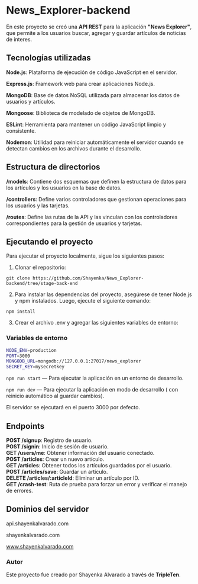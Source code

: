 # News_Explorer-backend

En este proyecto se creó una **API REST** para la aplicación **"News Explorer"**, que permite a los usuarios buscar, agregar y guardar artículos de noticias de interes.

## Tecnologías utilizadas
**Node.js**: Plataforma de ejecución de código JavaScript en el servidor.

**Express.js**: Framework web para crear aplicaciones Node.js.

**MongoDB**: Base de datos NoSQL utilizada para almacenar los datos de usuarios y artículos.

**Mongoose**: Biblioteca de modelado de objetos de MongoDB.

**ESLint**: Herramienta para mantener un código JavaScript limpio y consistente.

**Nodemon**: Utilidad para reiniciar automáticamente el servidor cuando se detectan cambios en los archivos durante el desarrollo.

## Estructura de directorios
**/models**: Contiene dos esquemas que definen la estructura de datos para los artículos y los usuarios en la base de datos.

**/controllers**: Define varios controladores que gestionan operaciones para los usuarios y las tarjetas.

**/routes**: Define las rutas de la API y las vinculan con los controladores correspondientes para la gestión de usuarios y tarjetas.

## Ejecutando el proyecto
Para ejecutar el proyecto localmente, sigue los siguientes pasos:

1. Clonar el repositorio:

`git clone https://github.com/Shayenka/News_Explorer-backend/tree/stage-back-end`

2. Para instalar las dependencias del proyecto, asegúrese de tener Node.js y npm instalados. Luego, ejecute el siguiente comando:

`npm install`

3. Crear el archivo .env y agregar las siguientes variables de entorno:
### Variables de entorno
```bash
NODE_ENV=production
PORT=3000
MONGODB_URL=mongodb://127.0.0.1:27017/news_explorer
SECRET_KEY=mysecretkey
```
  
`npm run start` — Para ejecutar la aplicación en un entorno de desarrollo.  
  
`npm run dev` — Para ejecutar la aplicación en modo de desarrollo ( con reinicio automático al guardar cambios).  

El servidor se ejecutará en el puerto 3000 por defecto.

## Endpoints
**POST /signup**: Registro de usuario.\
**POST /signin**: Inicio de sesión de usuario.\
**GET /users/me**: Obtener información del usuario conectado.\
**POST /articles**: Crear un nuevo artículo.\
**GET /articles**: Obtener todos los artículos guardados por el usuario.\
**POST /articles/save**: Guardar un artículo.\
**DELETE /articles/:articleId**: Eliminar un artículo por ID.\
**GET /crash-test**: Ruta de prueba para forzar un error y verificar el manejo de errores.

## Dominios del servidor

api.shayenkalvarado.com

shayenkalvarado.com

www.shayenkalvarado.com

### Autor
Este proyecto fue creado por Shayenka Alvarado a través de **TripleTen**.















